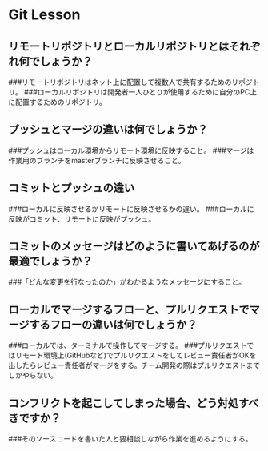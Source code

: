 # Git Lesson

## リモートリポジトリとローカルリポジトリとはそれぞれ何でしょうか？

###リモートリポジトリはネット上に配置して複数人で共有するためのリポジトリ。
###ローカルリポジトリは開発者一人ひとりが使用するために自分のPC上に配置するためのリポジトリ。

## プッシュとマージの違いは何でしょうか？

###プッシュはローカル環境からリモート環境に反映すること。
###マージは作業用のブランチをmasterブランチに反映させること。


## コミットとプッシュの違い

###ローカルに反映させるかリモートに反映させるかの違い。
###ローカルに反映がコミット、リモートに反映がプッシュ。

## コミットのメッセージはどのように書いてあげるのが最適でしょうか？

###「どんな変更を行なったのか」がわかるようなメッセージにすること。

## ローカルでマージするフローと、プルリクエストでマージするフローの違いは何でしょうか？

###ローカルでは、ターミナルで操作してマージする。
###プルリクエストではリモート環境上(GitHubなど)でプルリクエストをしてレビュー責任者がOKを出したらレビュー責任者がマージをする。チーム開発の際はプルリクエストまでしかやらない。

## コンフリクトを起こしてしまった場合、どう対処すべきですか？

###そのソースコードを書いた人と要相談しながら作業を進めるようにする。